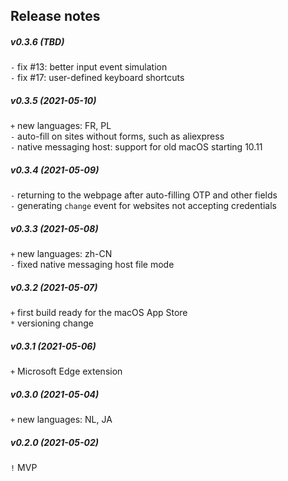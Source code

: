 Release notes
-------------
##### v0.3.6 (TBD)
`-` fix #13: better input event simulation  
`-` fix #17: user-defined keyboard shortcuts  

##### v0.3.5 (2021-05-10)
`+` new languages: FR, PL  
`-` auto-fill on sites without forms, such as aliexpress  
`-` native messaging host: support for old macOS starting 10.11  

##### v0.3.4 (2021-05-09)
`-` returning to the webpage after auto-filling OTP and other fields  
`-` generating `change` event for websites not accepting credentials  

##### v0.3.3 (2021-05-08)
`+` new languages: zh-CN  
`-` fixed native messaging host file mode  

##### v0.3.2 (2021-05-07)
`+` first build ready for the macOS App Store  
`*` versioning change  

##### v0.3.1 (2021-05-06)
`+` Microsoft Edge extension  

##### v0.3.0 (2021-05-04)
`+` new languages: NL, JA  

##### v0.2.0 (2021-05-02)
`!` MVP  
